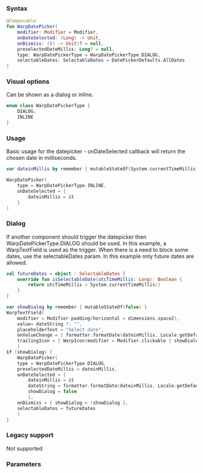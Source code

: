 
### Syntax

```kotlin example
@Composable
fun WarpDatePicker(
    modifier: Modifier = Modifier,
    onDateSelected: (Long) -> Unit,
    onDismiss: (() -> Unit)? = null,
    preselectedDateMillis: Long? = null,
    type: WarpDatePickerType = WarpDatePickerType.DIALOG,
    selectableDates: SelectableDates = DatePickerDefaults.AllDates
)
```

### Visual options
Can be shown as a dialog or inline.

```kotlin example
enum class WarpDatePickerType {
    DIALOG,
    INLINE
}
```

### Usage

Basic usage for the datepicker - onDateSelected callback will return the chosen date in milliseconds.

```kotlin example
var dateinMillis by remember { mutableStateOf(System.currentTimeMillis()) }

WarpDatePicker(
    type = WarpDatePickerType.INLINE,
    onDateSelected = {
        dateinMillis = it
    }
)
```

### Dialog

If another component should trigger the datepicker then WarpDatePickerType.DIALOG should be used. In this example, a WarpTextField is used as the trigger. 
When there is a need to block some dates, use the selectableDates param. In this example only future dates are allowed.

```kotlin example
val futureDates = object : SelectableDates {
    override fun isSelectableDate(utcTimeMillis: Long): Boolean {
        return utcTimeMillis > System.currentTimeMillis()
    }
}

var showDialog by remember { mutableStateOf(false) }
WarpTextField(
    modifier = Modifier.padding(horizontal = dimensions.space2),
    value= dateString ?: "",
    placeholderText = "Select date",
    onValueChange = { formatter.formatDate(dateinMillis, Locale.getDefault()) },
    trailingIcon = { WarpIcon(modifier = Modifier.clickable { showDialog = true }, icon = icons.calendar) }
    )
if (showDialog) {
    WarpDatePicker(
    type = WarpDatePickerType.DIALOG,
    preselectedDateMillis = dateinMillis,
    onDateSelected = {
        dateinMillis = it
        dateString = formatter.formatDate(dateinMillis, Locale.getDefault())
        showDialog = false
        },
    onDismiss = { showDialog = !showDialog },
    selectableDates = futureDates
    )
}
```

### Legacy support
Not supported

### Parameters

<api-table type=android component="Datepicker" />

